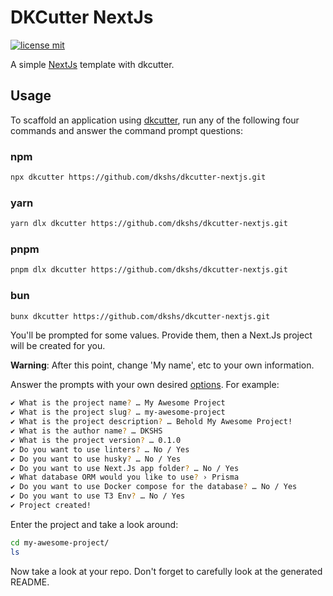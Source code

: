 # DKCutter NextJs

[![license mit](https://img.shields.io/badge/licence-MIT-56BEB8)](LICENSE)

A simple [NextJs](https://nextjs.org/) template with dkcutter.

## Usage

To scaffold an application using [dkcutter](https://github.com/dkshs/dkcutter), run any of the following four commands and answer the command prompt questions:

### npm

```bash
npx dkcutter https://github.com/dkshs/dkcutter-nextjs.git
```

### yarn

```bash
yarn dlx dkcutter https://github.com/dkshs/dkcutter-nextjs.git
```

### pnpm

```bash
pnpm dlx dkcutter https://github.com/dkshs/dkcutter-nextjs.git
```

### bun

```bash
bunx dkcutter https://github.com/dkshs/dkcutter-nextjs.git
```

You'll be prompted for some values. Provide them, then a Next.Js project will be created for you.

**Warning**: After this point, change 'My name', etc to your own information.

Answer the prompts with your own desired [options](./docs/project-generation-options.md). For example:

```bash
✔ What is the project name? … My Awesome Project
✔ What is the project slug? … my-awesome-project
✔ What is the project description? … Behold My Awesome Project!
✔ What is the author name? … DKSHS
✔ What is the project version? … 0.1.0
✔ Do you want to use linters? … No / Yes
✔ Do you want to use husky? … No / Yes
✔ Do you want to use Next.Js app folder? … No / Yes
✔ What database ORM would you like to use? › Prisma
✔ Do you want to use Docker compose for the database? … No / Yes
✔ Do you want to use T3 Env? … No / Yes
✔ Project created!
```

Enter the project and take a look around:

```bash
cd my-awesome-project/
ls
```

Now take a look at your repo. Don't forget to carefully look at the generated README.
